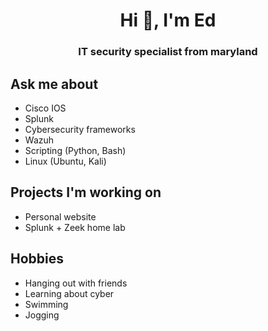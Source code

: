 <h1 align="center">Hi 👋, I'm Ed</h>
<h3 align="center">IT security specialist from maryland</h3>

## Ask me about
- Cisco IOS 
- Splunk
- Cybersecurity frameworks
- Wazuh
- Scripting (Python, Bash)
- Linux (Ubuntu, Kali)

## Projects I'm working on
- Personal website
- Splunk + Zeek home lab

## Hobbies
- Hanging out with friends
- Learning about cyber
- Swimming
- Jogging
